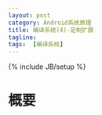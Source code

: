 ```yaml
---
layout: post
category: Android系统原理
title: 编译系统(4)-定制扩展
tagline: 
tags:  [编译系统]
---
```

{% include JB/setup %}

# 概要

